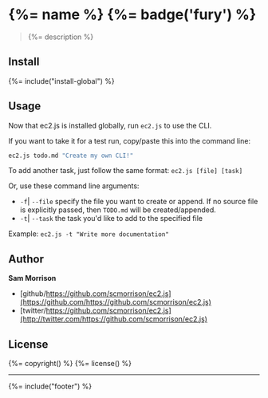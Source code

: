 # {%= name %} {%= badge('fury') %}

> {%= description %}

## Install
{%= include("install-global") %}

## Usage
Now that ec2.js is installed globally, run `ec2.js` to use the CLI.

If you want to take it for a test run, copy/paste this into the command line:

```bash
ec2.js todo.md "Create my own CLI!"
```

To add another task, just follow the same format: `ec2.js [file] [task]`

Or, use these command line arguments:

* `-f`| `--file` specify the file you want to create or append. If no source file is explicitly passed, then `TODO.md` will be created/appended.
* `-t`| `--task` the task you'd like to add to the specified file

Example: `ec2.js -t "Write more documentation"`

## Author

**Sam Morrison**

* [github/https://github.com/scmorrison/ec2.js](https://github.com/https://github.com/scmorrison/ec2.js)
* [twitter/https://github.com/scmorrison/ec2.js](http://twitter.com/https://github.com/scmorrison/ec2.js)

## License
{%= copyright() %}
{%= license() %}

***

{%= include("footer") %}
